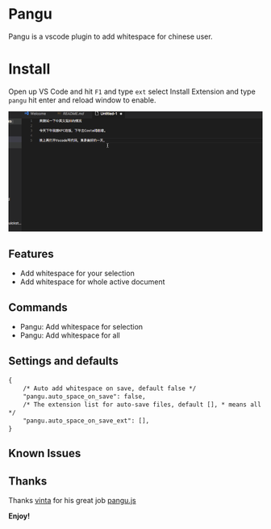 # Pangu

Pangu is a vscode plugin to add whitespace for chinese user.

# Install

Open up VS Code and hit `F1` and type `ext` select Install Extension and type `pangu` hit enter and reload window to enable.

![install and work](images/pangu.gif)

## Features

* Add whitespace for your selection
* Add whitespace for whole active document

## Commands

- Pangu: Add whitespace for selection
- Pangu: Add whitespace for all

## Settings and defaults
``` JS
{
    /* Auto add whitespace on save, default false */
    "pangu.auto_space_on_save": false,
    /* The extension list for auto-save files, default [], * means all */
    "pangu.auto_space_on_save_ext": [],
}
```

## Known Issues

## Thanks
Thanks [vinta](https://github.com/vinta) for his great job [pangu.js](https://github.com/vinta/pangu.js)

**Enjoy!**
